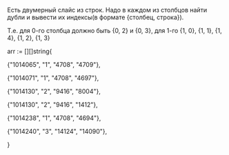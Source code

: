 Есть двумерный слайс из строк. Надо в каждом из столбцов найти дубли и вывести их индексы(в формате {столбец, строка}).

Т.е. для 0-го столбца должно быть {0, 2} и {0, 3}, для 1-го {1, 0}, {1, 1}, {1, 4}, {1, 2}, {1, 3}

arr := [][]string{

{"1014065", "1", "4708", "4709"},

{"1014071", "1", "4708", "4697"},

{"1014130", "2", "9416", "8004"},

{"1014130", "2", "9416", "1412"},

{"1014238", "1", "4708", "4694"},

{"1014240", "3", "14124", "14090"},

}
